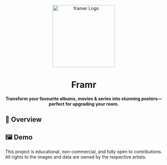<p align="center">
  <img src="https://raw.githubusercontent.com/BennoCrafter/framr/refs/heads/main/public/icon.png" width="200" alt="framer Logo">
</p>

<div align="center">
    <h1>Framr</h1>

  **Transform your favourite albums, movies & series into stunning posters—perfect for upgrading your room.**
</div>

## 🔭 **Overview**

## 🖼️ Demo


This project is educational, non-commercial, and fully open to contributions. All rights to the images and data are owned by the respective artists.
